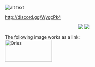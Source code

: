![alt text](https://cdn.discordapp.com/attachments/624405523948765184/929258052778086420/highlandslogo2.png)

http://discord.gg/WygcPk4

<p align="center">
  <img src="https://img.shields.io/badge/Discord-Join%20Us!-5865F2?style=for-the-badge" data-canonical-src="https://discord.gg/WygcPk4" style="max-width: 100%;">
  <img src="https://img.shields.io/badge/Discord-Join%20Us!-5865F2?style=for-the-badge" data-canonical-src="https://discord.gg/WygcPk4" style="max-width: 100%;">
</p>

<!DOCTYPE html>
<html>
   <head>
      <title>HTML Image as link</title>
   </head>
   <body>
      The following image works as a link:<br>
      <a href="https://www.qries.com/">
         <img alt="Qries" src="https://www.qries.com/images/banner_logo.png"
         width=150" height="70">
      </a>
   </body>
</html>
